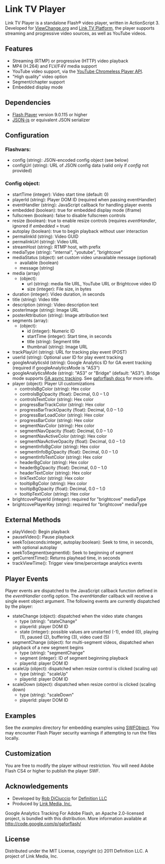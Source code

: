 Link TV Player
==============
Link TV Player is a standalone Flash® video player, written in ActionScript 3. 
Developed for [ViewChange.org](http://www.viewchange.org) and
[Link TV Platform](https://github.com/definitionstudio/linktv_platform),
the player supports streaming and progressive video sources, as well as YouTube videos.


Features
--------
* Streaming (RTMP) or progressive (HTTP) video playback
* MP4 (H.264) and FLV/F4V media support
* YouTube video support, via the [YouTube Chromeless Player API](http://code.google.com/apis/youtube/flash_api_reference.html).
* "High quality" video option
* Segment/chapter support
* Embedded display mode


Dependencies
------------
* [Flash Player](http://www.adobe.com/go/getflash/) version 9.0.115 or higher
* [JSON-js](https://github.com/douglascrockford/JSON-js) or equivalent JSON serializer


Configuration
-------------

### Flashvars:

* config (string): JSON-encoded config object (see below)
* configUrl (string): URL of JSON config data (valid only if _config_ not provided)

### Config object:

* startTime (integer): Video start time (default: 0)
* playerId (string): Player DOM ID (required when passing eventHandler)
* eventHandler (string): JavaScript callback for handling player events
* embedded (boolean): true for embedded display mode (iframe)
* fullscreen (boolean): false to disable fullscreen controls
* resize (boolean): true to enable resize controls (requires _eventHandler_, ignored if _embedded_ = true)
* autoplay (boolean): true to begin playback without user interaction
* permalinkId (string): Video GUID
* permalinkUrl (string): Video URL
* streamHost (string): RTMP host, with prefix
* mediaType (string): "internal", "youtube", "brightcove"
* mediaStatus (object): set custom video unavailable message (optional)
	* available (boolean)
	* message (string)
* media (array)
	* (object):
		* url (string): media file URL, YouTube URL or Brightcove video ID
		* size (integer): File size, in bytes
* duration (integer): Video duration, in seconds
* title (string): Video title
* description (string): Video description text
* posterImage (string): Image URL
* posterAttribution (string): Image attribution text
* segments (array):
	* (object):
		* id (integer): Numeric ID
		* startTime (integer): Start time, in seconds
		* title (string): Segment title
		* thumbnail (string): Image URL
* trackPlayUrl (string): URL for tracking play event (POST)
* userId (string): Optional user ID for play event tracking
* googleAnalyticsId (string): Google Analytics ID for GA event tracking (required if googleAnalyticsMode is "AS3")
* googleAnalyticsMode (string): "AS3" or "Bridge" (default: "AS3"). Bridge mode supports [GA async tracking](http://code.google.com/apis/analytics/docs/tracking/asyncUsageGuide.html). See [gaforflash docs](http://code.google.com/apis/analytics/docs/tracking/flashTrackingIntro.html#trackingModes) for more info.
* player (object): Player UI customizations
	* controlsBgColor (string): Hex color
	* controlsBgOpacity (float): Decimal, 0.0 – 1.0
	* controlsTextColor (string): Hex color
	* progressBarTrackColor (string): Hex color
	* progressBarTrackOpacity (float): Decimal, 0.0 – 1.0
	* progressBarLoadColor (string): Hex color
	* progressBarColor (string): Hex color
	* segmentNavColor (string): Hex color
	* segmentNavOpacity (float): Decimal, 0.0 – 1.0
	* segmentNavActiveColor (string): Hex color
	* segmentNavActiveOpacity (float): Decimal, 0.0 – 1.0
	* segmentInfoBgColor (string): Hex color
	* segmentInfoBgOpacity (float): Decimal, 0.0 – 1.0
	* segmentInfoTextColor (string): Hex color
	* headerBgColor (string): Hex color
	* headerBgOpacity (float): Decimal, 0.0 – 1.0
	* headerTextColor (string): Hex color
	* linkTextColor (string): Hex color
	* tooltipBgColor (string): Hex color
	* tooltipBgOpacity (float): Decimal, 0.0 – 1.0
	* tooltipTextColor (string): Hex color
* brightcovePlayerId (integer): required for "brightcove" mediaType
* brightcovePlayerKey (string): required for "brightcove" mediaType

External Methods
----------------
* playVideo(): Begin playback
* pauseVideo(): Pause playback
* seekTo(seconds:integer, autoplay:boolean): Seek to time, in seconds, with optional autoplay
* seekToSegment(segmentId): Seek to beginning of segment
* getCurrentTime(): Returns playhead time, in seconds
* trackViewTime(): Trigger view time/percentage analytics events

Player Events
-------------
Player events are dispatched to the JavaScript callback function defined in the _eventHandler_ config option. The _eventHandler_ callback will receive a single event object argument. The following events are currently dispatched by the player:

* stateChange (object): dispatched when the video state changes
	* type (string): "stateChange"
	* playerId: player DOM ID
	* state (integer): possible values are unstarted (-1), ended (0), playing (1), paused (2), buffering (3), video cued (5)
* segmentChange (object): for multi-segment videos, dispatched when playback of a new segment begins
	* type (string): "segmentChange"
	* segment (integer): ID of segment beginning playback
	* playerId: player DOM ID
* scaleUp (object): dispatched when resize control is clicked (scaling up)
	* type (string): "scaleUp"
	* playerId: player DOM ID
* scaleDown (object): dispatched when resize control is clicked (scaling down)
	* type (string): "scaleDown"
	* playerId: player DOM ID


Examples
--------
See the _examples_ directory for embedding examples using [SWFObject](http://code.google.com/p/swfobject/). You may encounter Flash Player security warnings 
if attempting to run the files locally.


Customization
-------------
You are free to modify the player without restriction. You will need Adobe Flash CS4 or higher to publish the player SWF.


Acknowledgements
----------------
* Developed by [Rob DiCiuccio](https://github.com/robdiciuccio) for [Definition LLC](http://www.definitionstudio.com)
* Produced by [Link Media, Inc.](http://www.linktv.org)

Google Analytics Tracking For Adobe Flash, an Apache 2.0-licensed project, is bundled with this distribution.
More information available at <http://code.google.com/p/gaforflash/>


License
-------
Distributed under the MIT License, copyright (c) 2011 Definition LLC.
A project of Link Media, Inc.